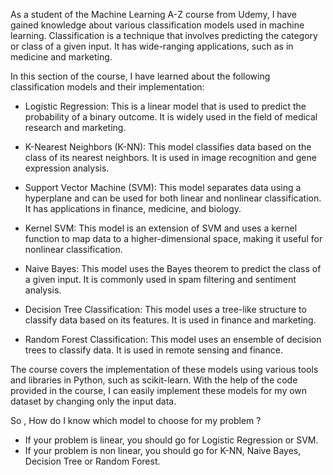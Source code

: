 As a student of the Machine Learning A-Z course from Udemy, I have gained knowledge about various classification models used in machine learning. Classification is a technique that involves predicting the category or class of a given input. It has wide-ranging applications, such as in medicine and marketing.

In this section of the course, I have learned about the following classification models and their implementation:

- Logistic Regression: This is a linear model that is used to predict the probability of a binary outcome. It is widely used in the field of medical research and marketing.

- K-Nearest Neighbors (K-NN): This model classifies data based on the class of its nearest neighbors. It is used in image recognition and gene expression analysis.

- Support Vector Machine (SVM): This model separates data using a hyperplane and can be used for both linear and nonlinear classification. It has applications in finance, medicine, and biology.

- Kernel SVM: This model is an extension of SVM and uses a kernel function to map data to a higher-dimensional space, making it useful for nonlinear classification.

- Naive Bayes: This model uses the Bayes theorem to predict the class of a given input. It is commonly used in spam filtering and sentiment analysis.

- Decision Tree Classification: This model uses a tree-like structure to classify data based on its features. It is used in finance and marketing.

- Random Forest Classification: This model uses an ensemble of decision trees to classify data. It is used in remote sensing and finance.

The course covers the implementation of these models using various tools and libraries in Python, such as scikit-learn. With the help of the code provided in the course, I can easily implement these models for my own dataset by changing only the input data.


So , How do I know which model to choose for my problem ? 

- If your problem is linear, you should go for Logistic Regression or SVM.
- If your problem is non linear, you should go for K-NN, Naive Bayes, Decision Tree or Random Forest.

